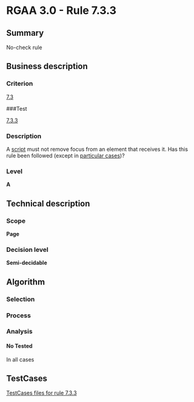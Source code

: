 # RGAA 3.0 -  Rule 7.3.3

## Summary

No-check rule

## Business description

### Criterion

[7.3](http://disic.github.io/rgaa_referentiel_en/RGAA3.0_Criteria_English_version_v1.html#crit-7-3)

###Test

[7.3.3](http://disic.github.io/rgaa_referentiel_en/RGAA3.0_Criteria_English_version_v1.html#test-7-3-3)

### Description
A <a href="http://disic.github.io/rgaa_referentiel_en/RGAA3.0_Glossary_English_version_v1.html#mScript">script</a>
    must not remove focus from an element that receives it.
    Has this rule been followed (except
    in <a title="Particular cases for criterion 7.3" href="http://disic.github.io/rgaa_referentiel_en/RGAA3.0_Particular_cases_English_version_v1.html#cpCrit7-3">particular cases</a>)? 


### Level

**A**

## Technical description

### Scope

**Page**

### Decision level

**Semi-decidable**

## Algorithm

### Selection

### Process

### Analysis

#### No Tested 

In all cases




##  TestCases 

[TestCases files for rule 7.3.3](https://github.com/Asqatasun/Asqatasun/tree/master/rules/rules-rgaa3.0/src/test/resources/testcases/rgaa30/Rgaa30Rule070303/) 


